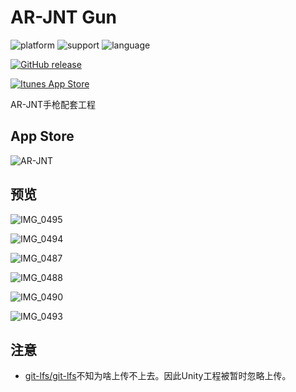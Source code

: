 # AR-JNT Gun

![platform](https://img.shields.io/badge/platform-iOS-blue.svg?style=flat)
![support](https://img.shields.io/badge/support-iOS%209%2B-blue.svg?style=flat)
![language](https://img.shields.io/badge/language-Objective--C-blue.svg?style=flat)

[![GitHub release](https://img.shields.io/github/release/weileiming/ar-jnt.svg)](https://github.com/WeiLeiming/AR-JNT/releases)

[![Itunes App Store](https://img.shields.io/itunes/v/1250779221.svg)](https://itunes.apple.com/us/app/ar-jnt-gun/id1250779221?l=zh&ls=1&mt=8)

AR-JNT手枪配套工程

## App Store

![AR-JNT](https://ws4.sinaimg.cn/large/006tNc79ly1fi7v2gy79hj307s07s0so.jpg)

## 预览

![IMG_0495](https://ws3.sinaimg.cn/large/006tKfTcly1fhzkrnegmej30m80ciabd.jpg)

![IMG_0494](https://ws2.sinaimg.cn/large/006tKfTcly1fhzku1nq4wj30m80ciab3.jpg)

![IMG_0487](https://ws2.sinaimg.cn/large/006tKfTcly1fhzku6ld28j30m80ci3zi.jpg)

![IMG_0488](https://ws1.sinaimg.cn/large/006tKfTcly1fhzkuacowjj30m80cijsl.jpg)

![IMG_0490](https://ws1.sinaimg.cn/large/006tKfTcly1fhzkugxtytj30m80cigmn.jpg)

![IMG_0493](https://ws1.sinaimg.cn/large/006tKfTcly1fhzkukmb6sj30m80cidh1.jpg)

## 注意

- [git-lfs/git-lfs](git-lfs/git-lfs)不知为啥上传不上去。因此Unity工程被暂时忽略上传。

